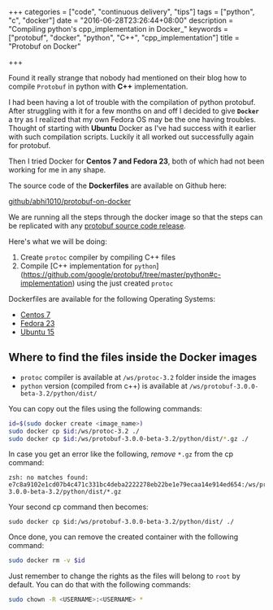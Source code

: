 +++
categories = ["code", "continuous delivery", "tips"]
tags = ["python", "c", "docker"]
date = "2016-06-28T23:26:44+08:00"
description = "Compiling python's cpp_implementation in Docker_"
keywords = ["protobuf", "docker", "python", "C++", "cpp_implementation"]
title = "Protobuf on Docker"

+++

Found it really strange that nobody had mentioned on their blog how to 
compile `Protobuf` in python with **C++** implementation. 

I had been having a lot of trouble with the compilation of python protobuf. 
After struggling with it for a few months on and off I decided to give **`Docker`**
 a try as I realized that my own Fedora OS may be the one having troubles.
 Thought of starting with **Ubuntu** Docker as I've had success with it earlier
 with such compilation scripts. Luckily it all worked out successfully again
 for protobuf. 
 
Then I tried Docker for **Centos 7 and Fedora 23**, both of which had not 
 been working for me in any shape. 

The source code of the **Dockerfiles** are available on Github here:
 
 [github/abhi1010/protobuf-on-docker](https://github.com/abhi1010/protobuf-on-docker)
 
 We are running all the steps through the docker image so that the steps can be replicated 
 with any [protobuf source code release](https://github.com/google/protobuf/releases).
 
 Here's what we will be doing:
 
1. Create `protoc` compiler by compiling C++ files
2. Compile [C++ implementation for `python`]
(https://github.com/google/protobuf/tree/master/python#c-implementation) 
using the just created `protoc` 


Dockerfiles are available for the following Operating Systems:

- [Centos 7](https://github.com/abhi1010/protobuf-on-docker/blob/master/centos-7.1/Dockerfile)
- [Fedora 23](https://github.com/abhi1010/protobuf-on-docker/blob/master/fedora-23/Dockerfile)
- [Ubuntu 15](https://github.com/abhi1010/protobuf-on-docker/blob/master/ubuntu-15/Dockerfile)


## Where to find the files inside the Docker images


- `protoc` compiler is available at `/ws/protoc-3.2` folder inside the images
- `python` version (compiled from c++) is available at `/ws/protobuf-3.0.0-beta-3.2/python/dist/`

You can copy out the files using the following commands:

```bash
id=$(sudo docker create <image_name>)
sudo docker cp $id:/ws/protoc-3.2 ./
sudo docker cp $id:/ws/protobuf-3.0.0-beta-3.2/python/dist/*.gz ./
```

In case you get an error like the following, _remove_ `*.gz` from the cp command:

    zsh: no matches found: e7c8a9102e1cd07b4c471c331bc4deba2222278eb22be1e79ecaa14e914ed654:/ws/protobuf-3.0.0-beta-3.2/python/dist/*.gz
    
Your second cp command then becomes:

    sudo docker cp $id:/ws/protobuf-3.0.0-beta-3.2/python/dist/ ./

Once done, you can remove the created container with the following command:

```bash
sudo docker rm -v $id
```


Just remember to change the rights as the files will belong to `root` by default.
You can do that with the following commands:

```bash
sudo chown -R <USERNAME>:<USERNAME> *
```
